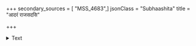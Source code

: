 +++
secondary_sources = [ "MSS_4683",]
jsonClass = "Subhaashita"
title = "आदरं राजसदसि"

+++

<details><summary>Text</summary>

आदरं राजसदसि धनेन लभते नरः।  
सुभटः शत्रुसंग्रामे विक्रमेण यथा जयम्॥
</details>

